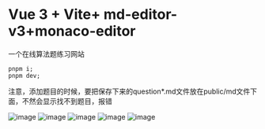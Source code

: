 # Vue 3 + Vite+ md-editor-v3+monaco-editor

一个在线算法题练习网站

```
pnpm i;
pnpm dev;

```
注意，添加题目的时候，要把保存下来的question*.md文件放在public/md文件下面，不然会显示找不到题目，报错

![image](https://github.com/zou-hong-run/redrunLeetcode/assets/65335712/c0fe36ef-a4d6-4e21-bb60-776c6c369ece)
![image](https://github.com/zou-hong-run/redrunLeetcode/assets/65335712/5d001548-b392-4a82-ac3d-5f6edb4b22b2)
![image](https://github.com/zou-hong-run/redrunLeetcode/assets/65335712/cef2e65b-2bc7-4340-936b-b4c0e3878b28)
![image](https://github.com/zou-hong-run/redrunLeetcode/assets/65335712/ac4ca192-a36a-4f83-8d47-88c76c7c9445)
![image](https://github.com/zou-hong-run/redrunLeetcode/assets/65335712/c4528d5a-22ef-4a4c-a290-b92f0c05f99a)

